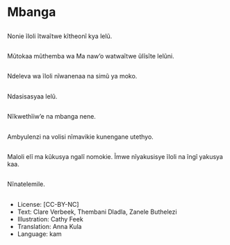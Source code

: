 # Mbanga

##
Nonie ĩloli ĩtwaĩtwe
kĩtheonĩ kya lelũ.

##
Mũtokaa mũthemba wa
Ma naw’o watwaĩtwe
ũlĩsĩte lelũni.

##
Ndeleva wa ĩloli
nĩwanenaa na simũ ya
moko.

##
Ndasisasyaa lelũ.

##
Nĩkwethĩiw’e na
mbanga nene.

##
Ambyulenzi na volisi
nĩmavikie kunengane
utethyo.

##
Maloli elĩ ma kũkusya
ngalĩ nomokie. Ĩmwe
nĩyakusisye ĩloli na ĩngĩ
yakusya kaa.

##
Nĩnatelemile.

##
* License: [CC-BY-NC]
* Text: Clare Verbeek, Thembani Dladla, Zanele Buthelezi
* Illustration: Cathy Feek
* Translation: Anna Kula
* Language: kam
